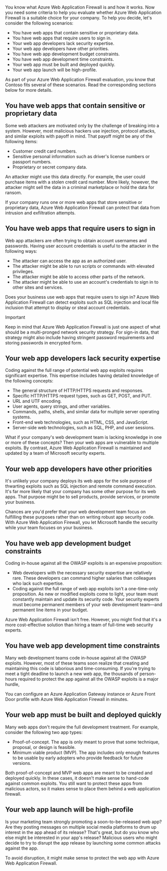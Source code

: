 You know what Azure Web Application Firewall is and how it works. Now you need some criteria to help you evaluate whether Azure Web Application Firewall is a suitable choice for your company. To help you decide, let's consider the following scenarios:

- You have web apps that contain sensitive or proprietary data.
- You have web apps that require users to sign in.
- Your web app developers lack security expertise.
- Your web app developers have other priorities.
- You have web app development budget constraints.
- You have web app development time constraints.
- Your web app must be built and deployed quickly.
- Your web app launch will be high-profile.

As part of your Azure Web Application Firewall evaluation, you know that Contoso fits several of these scenarios. Read the corresponding sections below for more details.

## You have web apps that contain sensitive or proprietary data

Some web attackers are motivated only by the challenge of breaking into a system. However, most malicious hackers use injection, protocol attacks, and similar exploits with payoff in mind. That payoff might be any of the following items:

- Customer credit card numbers.
- Sensitive personal information such as driver's license numbers or passport numbers.
- Proprietary or secret company data.

An attacker might use this data directly. For example, the user could purchase items with a stolen credit card number. More likely, however, the attacker might sell the data in a criminal marketplace or hold the data for ransom.

If your company runs one or more web apps that store sensitive or proprietary data, Azure Web Application Firewall can protect that data from intrusion and exfiltration attempts.

## You have web apps that require users to sign in

Web app attackers are often trying to obtain account usernames and passwords. Having user account credentials is useful to the attacker in the following ways:

- The attacker can access the app as an authorized user.
- The attacker might be able to run scripts or commands with elevated privileges.
- The attacker might be able to access other parts of the network.
- The attacker might be able to use an account's credentials to sign in to other sites and services.

Does your business use web apps that require users to sign in? Azure Web Application Firewall can detect exploits such as SQL injection and local file inclusion that attempt to display or steal account credentials.

> [!IMPORTANT]
> Keep in mind that Azure Web Application Firewall is just one aspect of what should be a multi-pronged network security strategy. For sign-in data, that strategy might also include having stringent password requirements and storing passwords in encrypted form.

## Your web app developers lack security expertise

Coding against the full range of potential web app exploits requires significant expertise. This expertise includes having detailed knowledge of the following concepts:

- The general structure of HTTP/HTTPS requests and responses.
- Specific HTTP/HTTPS request types, such as GET, POST, and PUT.
- URL and UTF encoding.
- User agents, query strings, and other variables.
- Commands, paths, shells, and similar data for multiple server operating systems.
- Front-end web technologies, such as HTML, CSS, and JavaScript.
- Server-side web technologies, such as SQL, PHP, and user sessions.

What if your company's web development team is lacking knowledge in one or more of these concepts? Then your web apps are vulnerable to multiple exploits. By contrast, Azure Web Application Firewall is maintained and updated by a team of Microsoft security experts.

## Your web app developers have other priorities

It's unlikely your company deploys its web apps for the sole purpose of thwarting exploits such as SQL injection and remote command execution. It's far more likely that your company has some other purpose for its web apps. That purpose might be to sell products, provide services, or promote your business.

Chances are you'd prefer that your web development team focus on fulfilling these purposes rather than on writing robust app security code. With Azure Web Application Firewall, you let Microsoft handle the security while your team focuses on your business.

## You have web app development budget constraints

Coding in-house against all the OWASP exploits is an expensive proposition:

- Web developers with the necessary security expertise are relatively rare. These developers can command higher salaries than colleagues who lack such expertise.
- Coding against the full range of web app exploits isn't a one-time-only proposition. As new or modified exploits come to light, your team must constantly maintain and update its security code. Your security experts must become permanent members of your web development team—and permanent line items in your budget.

Azure Web Application Firewall isn't free. However, you might find that it's a more cost-effective solution than hiring a team of full-time web security experts.

## You have web app development time constraints

Many web development teams code in-house against all the OWASP exploits. However, most of these teams soon realize that creating and maintaining this code is laborious and time-consuming. If you're trying to meet a tight deadline to launch a new web app, the thousands of person-hours required to protect the app against all the OWASP exploits is a major hurdle,

You can configure an Azure Application Gateway instance or Azure Front Door profile with Azure Web Application Firewall in minutes.

## Your web app must be built and deployed quickly

Many web apps don't require the full development treatment. For example, consider the following two app types:

- Proof-of-concept. The app is only meant to prove that some technique, proposal, or design is feasible.
- Minimum viable product (MVP). The app includes only enough features to be usable by early adopters who provide feedback for future versions.

Both proof-of-concept and MVP web apps are meant to be created and deployed quickly. In these cases, it doesn't make sense to hand-code against common exploits. You still want to protect these apps from malicious actors, so it makes sense to place them behind a web application firewall.

## Your web app launch will be high-profile

Is your marketing team strongly promoting a soon-to-be-released web app? Are they posting messages on multiple social media platforms to drum up interest in the app ahead of its release? That's great, but do you know who else might be interested in your app's release? Malicious users who might decide to try to disrupt the app release by launching some common attacks against the app.

To avoid disruption, it might make sense to protect the web app with Azure Web Application Firewall.
